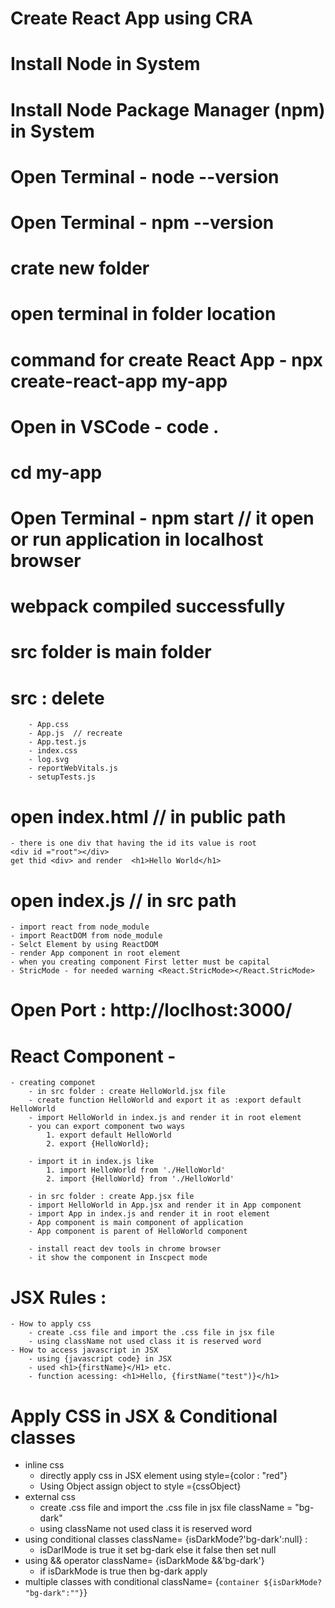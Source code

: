# Create React App using CRA
# Install Node in System
# Install Node Package Manager (npm) in System
# Open Terminal - node --version
# Open Terminal - npm --version

# crate new folder
# open terminal in folder location
# command for create React App - npx create-react-app my-app

# Open in VSCode - code .

# cd my-app
# Open Terminal - npm start // it open or run application in localhost browser
# webpack compiled successfully

# src folder is main folder
# src : delete 
        - App.css
        - App.js  // recreate 
        - App.test.js
        - index.css
        - log.svg
        - reportWebVitals.js
        - setupTests.js

# open index.html // in public path
    - there is one div that having the id its value is root
    <div id ="root"></div>
    get thid <div> and render  <h1>Hello World</h1>
# open index.js // in src path
    - import react from node_module
    - import ReactDOM from node_module
    - Selct Element by using ReactDOM
    - render App component in root element
    - when you creating component First letter must be capital 
    - StricMode - for needed warning <React.StricMode></React.StricMode>

# Open Port : http://loclhost:3000/

# React Component -
    - creating componet 
        - in src folder : create HelloWorld.jsx file
        - create function HelloWorld and export it as :export default HelloWorld
        - import HelloWorld in index.js and render it in root element
        - you can export component two ways
            1. export default HelloWorld
            2. export {HelloWorld};

        - import it in index.js like
            1. import HelloWorld from './HelloWorld'
            2. import {HelloWorld} from './HelloWorld'

        - in src folder : create App.jsx file
        - import HelloWorld in App.jsx and render it in App component
        - import App in index.js and render it in root element
        - App component is main component of application
        - App component is parent of HelloWorld component

        - install react dev tools in chrome browser
        - it show the component in Inscpect mode

# JSX Rules :
    - How to apply css
        - create .css file and import the .css file in jsx file
        - using className not used class it is reserved word
    - How to access javascript in JSX 
        - using {javascript code} in JSX
        - used <h1>{firstName}</H1> etc.
        - function acessing: <h1>Hello, {firstName("test")}</h1>

# Apply CSS in JSX & Conditional classes
- inline css
    - directly apply css in JSX element using style={color : "red"}
    - Using Object assign object to style ={cssObject}
- external css
    - create .css file and import the .css file in jsx file
        className = "bg-dark"
    - using className not used class it is reserved word
- using conditional classes
    className= {isDarkMode?'bg-dark':null} : 
    - isDarlMode is true it set bg-dark else it false then set null
- using && operator
    className= {isDarkMode &&'bg-dark'}
    - if isDarkMode is true then bg-dark apply
- multiple classes with conditional
    className= {`container ${isDarkMode? "bg-dark":""}`}
    


        




